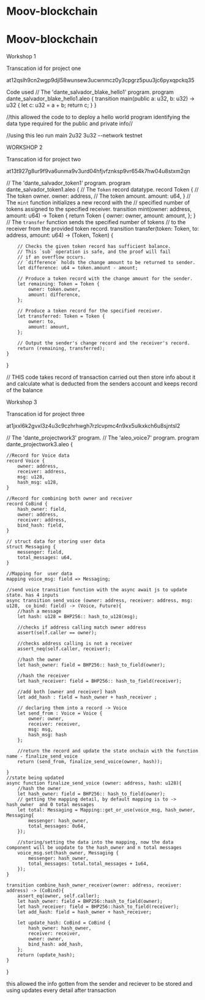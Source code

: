 # Moov-blockchain
# Moov-blockchain
Workshop 1

Transcation id for project one


at12qslh9cn2wgp9djl58wunsew3ucwnmcz0y3cpgrz5puu3jc6pyxqpckq35

Code used
// The 'dante_salvador_blake_hello1' program.
program dante_salvador_blake_hello1.aleo {
    transition main(public a: u32, b: u32) -> u32 {
        let c: u32 = a + b; 
        return c;
    }
}

//this allowed the code to 
to deploy a hello world program identifying the data type required for the public and private info//

//using this
leo run main 2u32 3u32 --network testnet

WORKSHOP 2

Transcation id for project two


at13t927g8ur9f9va6unma9v3urd04hfjvfznksp9vr654k7hw04u8stxm2qn

// The 'dante_salvador_token1' program.
program dante_salvador_token1.aleo {
    // The `Token` record datatype.
    record Token {
        // The token owner.
        owner: address,
        // The token amount.
        amount: u64,
    }
    // The `mint` function initializes a new record with the
    // specified number of tokens assigned to the specified receiver.
    transition mint(owner: address, amount: u64) -> Token {
        return Token {
            owner: owner,
            amount: amount,
        };
    }
    // The `transfer` function sends the specified number of tokens
    // to the receiver from the provided token record.
    transition transfer(token: Token, to: address, amount: u64) -> (Token, Token) {

        // Checks the given token record has sufficient balance.
        // This `sub` operation is safe, and the proof will fail
        // if an overflow occurs.
        // `difference` holds the change amount to be returned to sender.
        let difference: u64 = token.amount - amount;

        // Produce a token record with the change amount for the sender.
        let remaining: Token = Token {
            owner: token.owner,
            amount: difference,
        };

        // Produce a token record for the specified receiver.
        let transferred: Token = Token {
            owner: to,
            amount: amount,
        };

        // Output the sender's change record and the receiver's record.
        return (remaining, transferred);
    }
}

// THIS code takes record of transaction carried out then store info about it and calculate what is deducted from the senders account and keeps record of the balance 


Workshop 3

Transcation id for project three


at1jxxl6k2gvxl3z4u3c9czhrhwgh7rzlcvpmc4n9xx5ulkxkch6u8sjntsl2

// The 'dante_projectwork3' program.
// The 'aleo_voice7' program.
program dante_projectwork3.aleo {

    //Record for Voice data
    record Voice {
        owner: address,
        receiver: address,
        msg: u128,
        hash_msg: u128,
    }

    //Record for combining both owner and receiver
    record CoBind {
        hash_owner: field,
        owner: address, 
        receiver: address,
        bind_hash: field,
    }

    // struct data for storing user data
    struct Messaging {
        messenger: field,
        total_messages: u64,
    }

    //Mapping for  user data
    mapping voice_msg: field => Messaging; 

    //send voice transition function with the async await js to update state. has 4 inputs
    async transition send_voice (owner: address, receiver: address, msg: u128,  co_bind: field) -> (Voice, Future){
        //hash a message
        let hash: u128 = BHP256:: hash_to_u128(msg);

        //checks if address calling match owner address
        assert(self.caller == owner);

        //checks address calling is not a receiver
        assert_neq(self.caller, receiver);
        
        //hash the owner
        let hash_owner: field = BHP256:: hash_to_field(owner);

        //hash the receiver
        let hash_receiver: field = BHP256:: hash_to_field(receiver);

        //add both [owner and receiver] hash
        let add_hash : field = hash_owner + hash_receiver ;

        // declaring them into a record -> Voice
        let send_from : Voice = Voice {
            owner: owner,
            receiver: receiver,
            msg: msg,
            hash_msg: hash
        };
        
        //return the record and update the state onchain with the function name - finalize_send_voice
        return (send_from, finalize_send_voice(owner, hash));

    }
    //state being updated
    async function finalize_send_voice (owner: address, hash: u128){
        //hash the owner
        let hash_owner: field = BHP256:: hash_to_field(owner);
        // getting the mapping detail, by default mapping is to -> hash_owner  and 0 total messages
        let total: Messaging = Mapping::get_or_use(voice_msg, hash_owner, Messaging{
            messenger: hash_owner,
            total_messages: 0u64,
        });
        
        //storing/setting the data into the mapping, now the data component will be uopdate to the hash_owner and n total messages
        voice_msg.set(hash_owner, Messaging {
            messenger: hash_owner,
            total_messages: total.total_messages + 1u64,
        });
    }

    transition combine_hash_owner_receiver(owner: address, receiver: address) -> (CoBind){
        assert_eq(owner, self.caller);
        let hash_owner: field = BHP256::hash_to_field(owner);
        let hash_receiver: field = BHP256::hash_to_field(receiver);
        let add_hash: field = hash_owner + hash_receiver;

        let update_hash: CoBind = CoBind {
            hash_owner: hash_owner,
            receiver: receiver,
            owner: owner,
            bind_hash: add_hash,
        };
        return (update_hash);
    }
}

this allowed the info gotten from the sender and reciever to be stored and using updates every detail after transaction

